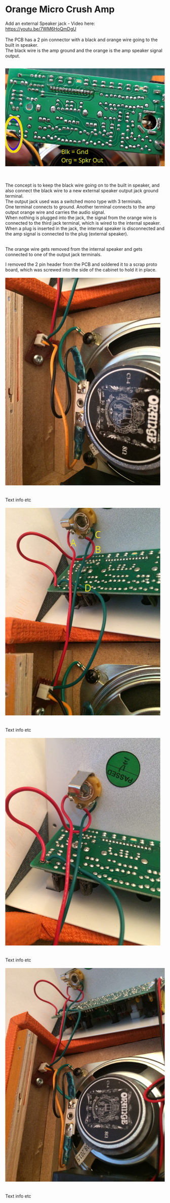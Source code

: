 # Orange Micro Crush Amp
Add an external Speaker jack - Video here: https://youtu.be/7WM6HoQmDgU<BR><BR>
  The PCB has a 2 pin connector with a black and orange wire going to the built in speaker.<BR>
  The black wire is the amp ground and the orange is the amp speaker signal output.<BR><br>
  
  <img src="OA1.JPG"><BR><BR><BR>
  
  The concept is to keep the black wire going on to the built in speaker, and also connect the black wire to a new external speaker output jack ground terminal.<BR>
  The output jack used was a switched mono type with 3 terminals.<br>
  One terminal connects to ground.  Another terminal connects to the amp output orange wire and carries the audio signal.<br>
  When nothing is plugged into the jack, the signal from the orange wire is connected to the third jack terminal, which is wired to the internal speaker.<br>
  When a plug is inserted in the jack, the internal speaker is disconnected and the amp signal is connected to the plug (external speaker).<br><br>
  
  The orange wire gets removed from the internal speaker and gets connected to one of the output jack terminals.<br>
  
I removed the 2 pin header from the PCB and soldered it to a scrap proto board, which was screwed into the side of the cabinet to hold it in place.<BR>
  <BR>
<img src="OA2.JPG"><BR><BR><BR>
Text info etc <BR><BR>
<img src="OA3.JPG"><BR><BR><BR>
Text info etc <BR><BR>
<img src="OA4.JPG"><BR><BR><BR>
Text info etc <BR><BR>
<img src="OA5.JPG"><BR><BR><BR>
Text info etc <BR><BR>
  
